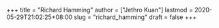 +++
title = "Richard Hamming"
author = ["Jethro Kuan"]
lastmod = 2020-05-29T21:02:25+08:00
slug = "richard_hamming"
draft = false
+++
